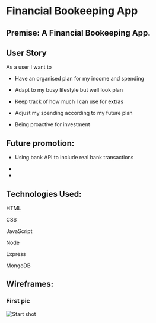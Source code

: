 # Financial Bookeeping App

## Premise: A Financial Bookeeping App.

## User Story
As a user I want to

* Have an organised plan for my income and spending

* Adapt to my busy lifestyle but well look plan

* Keep track of how much I can use for extras

* Adjust my spending according to my future plan

* Being proactive for investment

## Future promotion:
* Using bank API to include real bank transactions

* 

* 

## Technologies Used:
HTML

CSS

JavaScript 

Node

Express

MongoDB

## Wireframes: 
### First pic
![Start shot](https://github.com/hnhtran/Financial-Bookeeping-App/blob/main/assets/project%202%20wireframe.png)